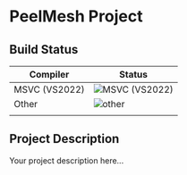 # PeelMesh Project

## Build Status

| Compiler      | Status                                                                                  |
| ------------- | --------------------------------------------------------------------------------------- |
| MSVC (VS2022) | ![MSVC (VS2022)](https://github.com/Nightinghost/workflow_test/actions/workflows/msvc.yml/badge.svg) |
| Other         | ![other](https://github.com/Nightinghost/workflow_test/actions/workflows/build.yml/badge.svg)                  |
|               |                                                                                         |

## Project Description
Your project description here... 
